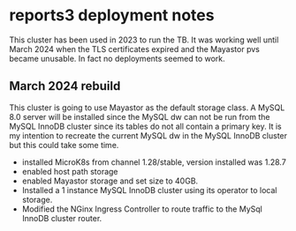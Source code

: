 # reports3 deployment notes

This cluster has been used in 2023 to run the TB.  It was working well until March 2024 when the TLS certificates expired and the Mayastor pvs became unusable.  In fact no deployments seemed to work.

## March 2024 rebuild

This cluster is going to use Mayastor as the default storage class. A MySQL 8.0 server will be installed since the MySQL dw can not be run from the MySQL InnoDB cluster since its tables do not all contain a primary key.  It is my intention to recreate the current MySQL dw in the MySQL InnoDB cluster but this could take some time.

- installed MicroK8s from channel 1.28/stable, version installed was 1.28.7
- enabled host path storage
- enabled Mayastor storage and set size to 40GB.
- Installed a 1 instance MySQL InnoDB cluster using its operator to local storage.
- Modified the NGinx Ingress Controller to route traffic to the MySql InnoDB cluster router.
